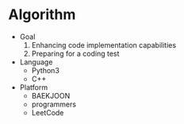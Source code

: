# Algorithm
- Goal
  1. Enhancing code implementation capabilities
  2. Preparing for a coding test 
- Language
  - Python3
  - C++
- Platform
  - BAEKJOON
  - programmers
  - LeetCode